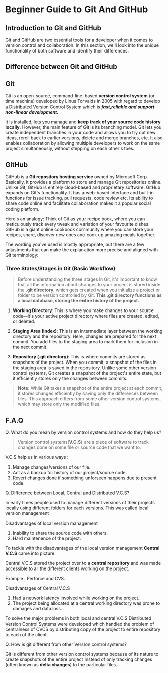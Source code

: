 # Beginner Guide to Git And GitHub

## Introduction to Git and GitHub

Git and GitHub are two essential tools for a developer when it comes to version control and collaboration. In this section, we'll look into the unique functionality of both software and identify their differences.

## Difference between Git and GitHub

## Git

Git is an open-source, command-line-based **version control system** (or time machine) developed by Linus Torvalds in 2005 with regard to develop a Distributed Version Control System which is ***fast,reliable and support non-linear development.***

It is installed, lets you manage and **keep track of your source code history locally.** However, the main feature of Git is its branching model. Git lets you create independent branches in your code and allows you to try out new ideas, reroll back to earlier versions, delete and merge branches, etc. It also enables collaboration by allowing multiple developers to work on the same project simultaneously, without stepping on each other's toes.

## GitHub

GitHub is a **Git repository hosting service** owned by Microsoft Corp. Basically, it provides a platform to store and manage Git repositories online. Unlike Git, GitHub is entirely cloud-based and proprietary software. GitHub expands on Git's functionality. It has a web-based interface and built-in functions for issue tracking, pull requests, code review etc. Its ability to share code online and facilitate collaboration makes it a popular social coding platform.

Here's an analogy: Think of Git as your recipe book, where you can meticulously track every tweak and variation of your favourite dishes. GitHub is a giant online cookbook community where you can store your recipes, share, discover new ones and cook up amazing meals together.

The wording you've used is mostly appropriate, but there are a few adjustments that can make the explanation more precise and aligned with Git terminology:

### Three States/Stages in Git (Basic Workflow)

> Before understanding the three stages in Git, it's important to know that all the information about changes to your project is stored inside the **.git directory**, which gets created when you initialize a project or folder to be version controlled by Git. **This .git directory functions as a local database, storing the entire history of the project.**

1. **Working Directory**: This is where you make changes to your source code—it's your active project directory where files are created, edited, or deleted.

2. **Staging Area (Index)**: This is an intermediate layer between the working directory and the repository. Here, changes are prepared for the next commit. You add files to the staging area to mark them for inclusion in the next commit.

3. **Repository (.git directory)**: This is where commits are stored as snapshots of the project. When you commit, a snapshot of the files in the staging area is saved in the repository. Unlike some other version control systems, Git creates a snapshot of the project's entire state, but it efficiently stores only the changes between commits.

> **Note:** While Git takes a snapshot of the entire project at each commit, it stores changes efficiently by saving only the differences between files. This approach differs from some other version control systems, which may store only the modified files.

## F.A.Q

Q. What do you mean by version control systems and how do they help us?

>Version control systems(**V.C.S**) are a piece of software to track changes done on some file or source code that we want to.

V.C.S help us in various ways :

1. Manage changes/versions of our file.
2. Act as a backup for history of our project/source code.
3. Revert changes done if something unforseen happens due to present code.

Q. Difference between Local, Central and Distributed V.C.S?

In early times people used to manage different versions of their projects locally using different folders for each versions. This was called local version management

Disadvantages of local version management

1. Inability to share the source code with others.
2. Hard maintenence of the project.

To tackle with the disadvantages of the local version management **Central V.C.S** came into picture.

Central V.C.S stored the project over to a **central repository** and was made accessible to all the different clients working on the project.

Example : Perforce and CVS.

Disadvantages of Central V.C.S

1. Had a network latency involved while working on the project.
2. The project being allocated at a central working directory was prone to damages and data loss.

To solve the major problems in both local and central V.C.S
Distributed Version Control Systems were developed which handled the problem of centralness of CVCS by distributing copy of the project to entire repository to each of the client.

Q. How is git different from other Version control systems?

Git is different from other version control systems because of its nature to create snapshots of the entire project instead of only tracking changes (often known as **delta changes**) to the particular files.

<!-- # Resources -->
